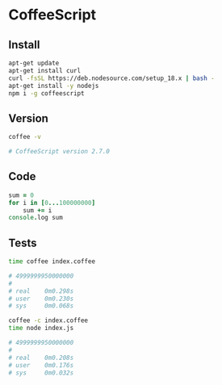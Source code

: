 # CoffeeScript

## Install

```bash
apt-get update
apt-get install curl
curl -fsSL https://deb.nodesource.com/setup_18.x | bash -
apt-get install -y nodejs
npm i -g coffeescript
```

## Version

```bash
coffee -v

# CoffeeScript version 2.7.0
```

## Code

```coffee
sum = 0
for i in [0...100000000]
    sum += i
console.log sum
```

## Tests

```bash
time coffee index.coffee

# 4999999950000000
#
# real    0m0.298s
# user    0m0.230s
# sys     0m0.068s
```

```bash
coffee -c index.coffee
time node index.js

# 4999999950000000
#
# real    0m0.208s
# user    0m0.176s
# sys     0m0.032s
```